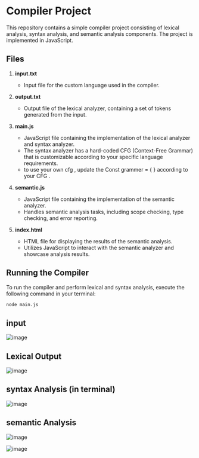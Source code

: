 


# Compiler Project

This repository contains a simple compiler project consisting of lexical analysis, syntax analysis, and semantic analysis components. The project is implemented in JavaScript.

## Files

1. **input.txt**
   - Input file for the custom language used in the compiler.

2. **output.txt**
   - Output file of the lexical analyzer, containing a set of tokens generated from the input.

3. **main.js**
   - JavaScript file containing the implementation of the lexical analyzer and syntax analyzer.
   - The syntax analyzer has a hard-coded CFG (Context-Free Grammar) that is customizable according to your specific language requirements.
   - to use your own cfg , update the Const grammer = { } according to your CFG . 

4. **semantic.js**
   - JavaScript file containing the implementation of the semantic analyzer.
   - Handles semantic analysis tasks, including scope checking, type checking, and error reporting.

5. **index.html**
   - HTML file for displaying the results of the semantic analysis.
   - Utilizes JavaScript to interact with the semantic analyzer and showcase analysis results.

## Running the Compiler

To run the compiler and perform lexical and syntax analysis, execute the following command in your terminal:

```bash
node main.js
```

## input

![image](https://github.com/umershaikh123/Compiler/assets/42178214/c4474cd6-2330-4421-aa48-3dcec956de08)


## Lexical Output

![image](https://github.com/umershaikh123/Compiler/assets/42178214/32eea652-de58-4d4a-9b16-8b3c688a433e)


## syntax Analysis (in terminal)

![image](https://github.com/umershaikh123/Compiler/assets/42178214/ec680cb1-fd71-4aa7-90aa-57a4d6af0688)


## semantic Analysis

![image](https://github.com/umershaikh123/Compiler/assets/42178214/909c3a34-cc68-493a-a213-8cd1547265a4)

![image](https://github.com/umershaikh123/Compiler/assets/42178214/c4d07cbd-71ca-4fe8-9dc6-11a927298756)

